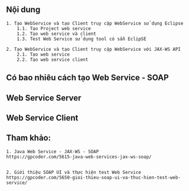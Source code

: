 ## Nội dung
	1. Tạo WebService và tạo Client truy cập WebService sử dụng Eclipse
		1.1. Tạo Project web service
		1.2. Tạo web service và client
		1.3. Test Web Service sử dụng tool có sẵn EclipSE
		
	2. Tạo WebService và tạo Client truy cập WebService với JAX-WS API
		2.1. Tạo web service
		2.2. Tạo web service client
		
## Có bao nhiêu cách tạo Web Service - SOAP



## Web Service Server



## Web Service Client




## Tham khảo:

	1. Java Web Service - JAX-WS - SOAP
	https://gpcoder.com/5615-java-web-services-jax-ws-soap/
	
	
	2. Giới thiệu SOAP UI và thực hiện test Web Service
	https://gpcoder.com/5650-gioi-thieu-soap-ui-va-thuc-hien-test-web-service/

